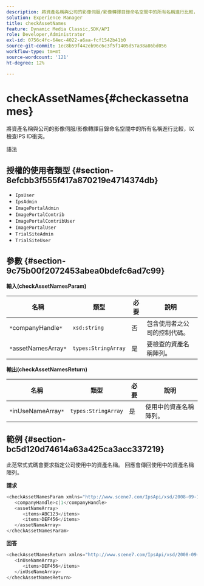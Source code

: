 ```yaml
---
description: 將資產名稱與公司的影像伺服/影像轉譯目錄命名空間中的所有名稱進行比較，以檢查IPS ID衝突。
solution: Experience Manager
title: checkAssetNames
feature: Dynamic Media Classic,SDK/API
role: Developer,Administrator
exl-id: 0756c4fc-64ec-4022-a6aa-fcf1542b41b0
source-git-commit: 1ec8b59f442eb96c6c3f5f1405d57a38a86bd056
workflow-type: tm+mt
source-wordcount: '121'
ht-degree: 12%

---
```


# checkAssetNames{#checkassetnames}

將資產名稱與公司的影像伺服/影像轉譯目錄命名空間中的所有名稱進行比較，以檢查IPS ID衝突。

語法

## 授權的使用者類型 {#section-8efcbb3f555f417a870219e4714374db}

* `IpsUser`
* `IpsAdmin`
* `ImagePortalAdmin`
* `ImagePortalContrib`
* `ImagePortalContribUser`
* `ImagePortalUser`
* `TrialSiteAdmin`
* `TrialSiteUser`

## 參數 {#section-9c75b00f2072453abea0bdefc6ad7c99}

**輸入(checkAssetNamesParam)**

| 名稱 | 類型 | 必要 | 說明 |
|---|---|---|---|
| `*`companyHandle`*` | `xsd:string` | 否 | 包含使用者之公司的控制代碼。 |
| `*`assetNamesArray`*` | `types:StringArray` | 是 | 要檢查的資產名稱陣列。 |

**輸出(checkAssetNamesReturn)**

| 名稱 | 類型 | 必要 | 說明 |
|---|---|---|---|
| `*`inUseNameArray`*` | `types:StringArray` | 是 | 使用中的資產名稱陣列。 |

## 範例 {#section-bc5d120d74614a63a425ca3acc337219}

此范常式式碼會要求指定公司使用中的資產名稱。 回應會傳回使用中的資產名稱陣列。

**請求**

```java
<checkAssetNamesParam xmlns="http://www.scene7.com/IpsApi/xsd/2008-09-10">
   <companyHandle>c|1</companyHandle>
   <assetNameArray>
      <items>ABC123</items>
      <items>DEF456</items>
   </assetNameArray>
</checkAssetNamesParam>
```

**回答**

```java
<checkAssetNamesReturn xmlns="http://www.scene7.com/IpsApi/xsd/2008-09-10">
   <inUseNameArray>
      <items>DEF456</items>
   </inUseNameArray>
</checkAssetNamesReturn>
```
